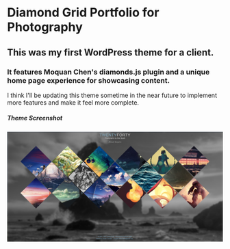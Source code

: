 # Diamond Grid Portfolio for Photography
## This was my first WordPress theme for a client.
### It features Moquan Chen's diamonds.js plugin and a unique home page experience for showcasing content.

I think I'll be updating this theme sometime in the near future to implement more features and make it feel more complete.

##### Theme Screenshot
![Alt text](/theme-screenshot/diamonds.png "DiamondGridPortfolio Desktop Screenshot")